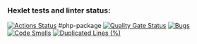 ### Hexlet tests and linter status:
[![Actions Status](https://github.com/dmitryzaborev/php-project-45/actions/workflows/hexlet-check.yml/badge.svg)](https://github.com/dmitryzaborev/php-project-45/actions)
#php-package
[![Quality Gate Status](https://sonarcloud.io/api/project_badges/measure?project=dmitryzaborev_php-project-45&metric=alert_status)](https://sonarcloud.io/summary/new_code?id=dmitryzaborev_php-project-45)
[![Bugs](https://sonarcloud.io/api/project_badges/measure?project=dmitryzaborev_php-project-45&metric=bugs)](https://sonarcloud.io/summary/new_code?id=dmitryzaborev_php-project-45)
[![Code Smells](https://sonarcloud.io/api/project_badges/measure?project=dmitryzaborev_php-project-45&metric=code_smells)](https://sonarcloud.io/summary/new_code?id=dmitryzaborev_php-project-45)
[![Duplicated Lines (%)](https://sonarcloud.io/api/project_badges/measure?project=dmitryzaborev_php-project-45&metric=duplicated_lines_density)](https://sonarcloud.io/summary/new_code?id=dmitryzaborev_php-project-45)

